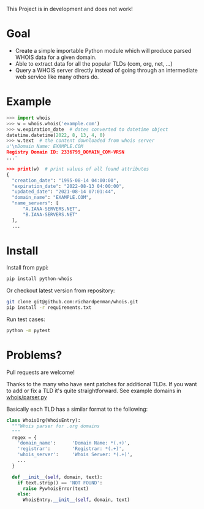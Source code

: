 This Project is in development and does not work!

# Goal

- Create a simple importable Python module which will produce parsed
   WHOIS data for a given domain.
- Able to extract data for all the popular TLDs (com, org, net, ...)
- Query a WHOIS server directly instead of going through an
   intermediate web service like many others do.

# Example

```python {"id":"01J4265RHTMKMNPQ29DKWXJ89S"}
>>> import whois
>>> w = whois.whois('example.com')
>>> w.expiration_date  # dates converted to datetime object
datetime.datetime(2022, 8, 13, 4, 0)
>>> w.text  # the content downloaded from whois server
u'\nDomain Name: EXAMPLE.COM
Registry Domain ID: 2336799_DOMAIN_COM-VRSN
...'

>>> print(w)  # print values of all found attributes    
{
  "creation_date": "1995-08-14 04:00:00",
  "expiration_date": "2022-08-13 04:00:00",
  "updated_date": "2021-08-14 07:01:44",
  "domain_name": "EXAMPLE.COM",
  "name_servers": [
      "A.IANA-SERVERS.NET",
      "B.IANA-SERVERS.NET"
  ],
  ...
```

# Install

Install from pypi:

```bash {"id":"01J4265RHTMKMNPQ29DKY6HJK2"}
pip install python-whois
```

Or checkout latest version from repository:

```bash {"id":"01J4265RHTMKMNPQ29DMZHCQ7N"}
git clone git@github.com:richardpenman/whois.git
pip install -r requirements.txt
```

Run test cases:

```bash {"id":"01J4265RHTMKMNPQ29DPY59XT9"}
python -m pytest
```

# Problems?

Pull requests are welcome!

Thanks to the many who have sent patches for additional TLDs. If you want to add or fix a TLD it's quite straightforward.
See example domains in [whois/parser.py](https://github.com/richardpenman/whois/blob/master/whois/parser.py)

Basically each TLD has a similar format to the following:

```python {"id":"01J4265RHTMKMNPQ29DS5AZHKB"}
class WhoisOrg(WhoisEntry):
  """Whois parser for .org domains
  """
  regex = {
    'domain_name':      'Domain Name: *(.+)',
    'registrar':        'Registrar: *(.+)',
    'whois_server':     'Whois Server: *(.+)',
    ...
  }

  def __init__(self, domain, text):
    if text.strip() == 'NOT FOUND':
      raise PywhoisError(text)
    else:
      WhoisEntry.__init__(self, domain, text)
```

